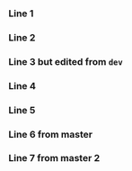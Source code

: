 ### Line 1
### Line 2
### Line 3 but edited from `dev`
### Line 4
### Line 5
### Line 6 from master
### Line 7 from master 2
